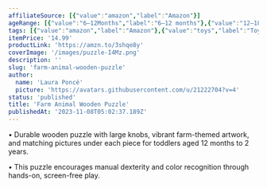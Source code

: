 ```yaml
---
affiliateSource: [{"value":"amazon","label":"Amazon"}]
ageRange: [{"value":"6–12Months","label":"6–12 months"},{"value":"12–18Months","label":"12–18 months"},{"value":"18–24Months","label":"18–24 months"}]
tags: [{"value":"amazon","label":"Amazon"},{"value":"toys","label":"Toys"},{"value":"gifts","label":"Gifts"}]
itemPrice: '14.99'
productLink: 'https://amzn.to/3shqe8y'
coverImage: '/images/puzzle-I4Mz.png'
description: ''
slug: 'farm-animal-wooden-puzzle'
author:
  name: 'Laura Poncé'
  picture: 'https://avatars.githubusercontent.com/u/21222704?v=4'
status: 'published'
title: 'Farm Animal Wooden Puzzle'
publishedAt: '2023-11-08T05:02:37.189Z'
---
```


• Durable wooden puzzle with large knobs, vibrant farm-themed artwork, and matching pictures under each piece for toddlers aged 12 months to 2 years.

• This puzzle encourages manual dexterity and color recognition through hands-on, screen-free play.

